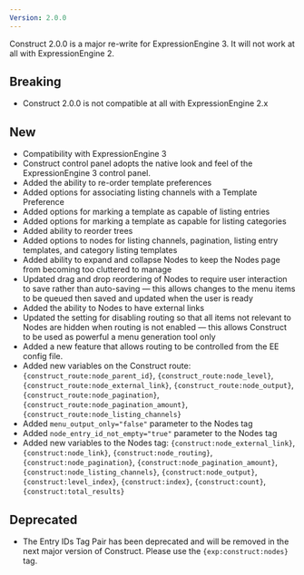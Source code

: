 ```yaml
---
Version: 2.0.0
---
```


Construct 2.0.0 is a major re-write for ExpressionEngine 3. It will not work at all with ExpressionEngine 2.

## Breaking

- Construct 2.0.0 is not compatible at all with ExpressionEngine 2.x

## New

- Compatibility with ExpressionEngine 3
- Construct control panel adopts the native look and feel of the ExpressionEngine 3 control panel.
- Added the ability to re-order template preferences
- Added options for associating listing channels with a Template Preference
- Added options for marking a template as capable of listing entries
- Added options for marking a template as capable for listing categories
- Added ability to reorder trees
- Added options to nodes for listing channels, pagination, listing entry templates, and category listing templates
- Added ability to expand and collapse Nodes to keep the Nodes page from becoming too cluttered to manage
- Updated drag and drop reordering of Nodes to require user interaction to save rather than auto-saving — this allows changes to the menu items to be queued then saved and updated when the user is ready
- Added the ability to Nodes to have external links
- Updated the setting for disabling routing so that all items not relevant to Nodes are hidden when routing is not enabled — this allows Construct to be used as powerful a menu generation tool only
- Added a new feature that allows routing to be controlled from the EE config file.
- Added new variables on the Construct route: `{construct_route:node_parent_id}`, `{construct_route:node_level}`, `{construct_route:node_external_link}`, `{construct_route:node_output}`, `{construct_route:node_pagination}`, `{construct_route:node_pagination_amount}`, `{construct_route:node_listing_channels}`
- Added `menu_output_only="false"` parameter to the Nodes tag
- Added `node_entry_id_not_empty="true"` parameter to the Nodes tag
- Added new variables to the Nodes tag: `{construct:node_external_link}`, `{construct:node_link}`, `{construct:node_routing}`, `{construct:node_pagination}`, `{construct:node_pagination_amount}`, `{construct:node_listing_channels}`, `{construct:node_output}`, `{construct:level_index}`, `{construct:index}`, `{construct:count}`, `{construct:total_results}`

## Deprecated

- The Entry IDs Tag Pair has been deprecated and will be removed in the next major version of Construct. Please use the `{exp:construct:nodes}` tag.
